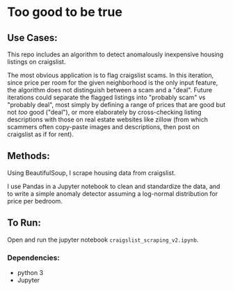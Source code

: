 # Too good to be true

## Use Cases:

This repo includes an algorithm to detect anomalously inexpensive housing listings on craigslist.

The most obvious application is to flag craigslist scams. In this iteration, since price per room for the given neighborhood is the only input feature, the algorithm does not distinguish between a scam and a "deal".  Future iterations could separate the flagged listings into "probably scam" vs "probably deal", most simply by defining a range of prices that are good but not _too_ good ("deal"), or more elaborately by cross-checking listing descriptions with those on real estate websites like zillow (from which scammers often copy-paste images and descriptions, then post on craigslist as if for rent).

## Methods:

Using BeautifulSoup, I scrape housing data from craigslist.

I use Pandas in a Jupyter notebook to clean and standardize the data, and to write a simple anomaly detector assuming a log-normal distribution for price per bedroom.

## To Run:

Open and run the jupyter notebook `craigslist_scraping_v2.ipynb`.

### Dependencies:

* python 3
* Jupyter


